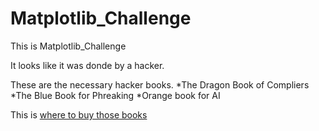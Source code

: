 # Matplotlib_Challenge

This is Matplotlib_Challenge

It looks like it was donde by a hacker. 

These are the necessary hacker books. 
*The Dragon Book of Compliers
*The Blue Book for Phreaking
*Orange book for AI

This is [where to buy those books](https://guides.github.com/features/mastering-markdown/)
